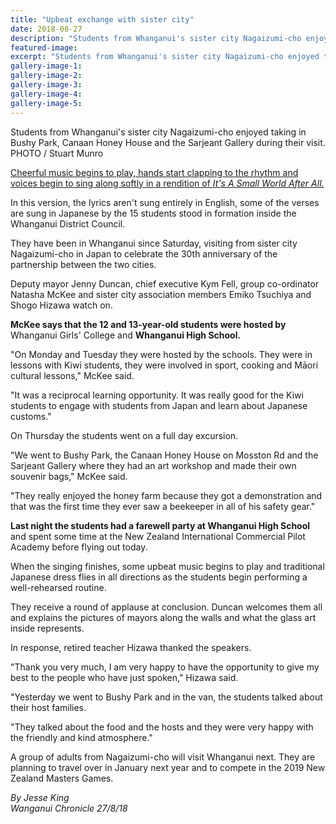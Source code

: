 ```yaml
---
title: "Upbeat exchange with sister city"
date: 2018-08-27
description: "Students from Whanganui's sister city Nagaizumi-cho enjoyed Bushy Park, Canaan Honey House & Sarjeant Gallery..."
featured-image: 
excerpt: "Students from Whanganui's sister city Nagaizumi-cho enjoyed taking in Bushy Park, Canaan Honey House & the Sarjeant Gallery during their visit."
gallery-image-1: 
gallery-image-2: 
gallery-image-3: 
gallery-image-4: 
gallery-image-5: 
---
```


<p><span>Students from Whanganui's sister city Nagaizumi-cho enjoyed taking in Bushy Park, Canaan Honey House and the Sarjeant Gallery during their visit. <br />PHOTO / Stuart Munro</span></p>
<p class="element element-paragraph"><a href="https://www.nzherald.co.nz/good-news/news/article.cfm?c_id=1503279&amp;objectid=12112032">Che<span>erful music begins to play, hands start clapping to the rhythm and voices begin to sing along softly in a rendition of&nbsp;</span><em>It's A Small World After All.</em></a></p>
<p class="element element-paragraph">In this version, the lyrics aren't sung entirely in English, some of the verses are sung in Japanese by the 15 students stood in formation inside the Whanganui District Council.</p>
<p class="element element-paragraph">They have been in Whanganui since Saturday, visiting from sister city Nagaizumi-cho in Japan to celebrate the 30th anniversary of the partnership between the two cities.</p>
<p class="element element-paragraph">Deputy mayor Jenny Duncan, chief executive Kym Fell, group co-ordinator Natasha McKee and sister city association members Emiko Tsuchiya and Shogo Hizawa watch on.</p>
<p class="element element-paragraph"><strong>McKee says that the 12 and 13-year-old students were hosted by</strong> Whanganui Girls' College and <strong>Whanganui High School.</strong></p>
<p class="element element-paragraph">"On Monday and Tuesday they were hosted by the schools. They were in lessons with Kiwi students, they were involved in sport, cooking and Māori cultural lessons," McKee said.</p>
<p class="element element-paragraph">"It was a reciprocal learning opportunity. It was really good for the Kiwi students to engage with students from Japan and learn about Japanese customs."</p>
<p class="element element-paragraph">On Thursday the students went on a full day excursion.</p>
<p class="element element-paragraph">"We went to Bushy Park, the Canaan Honey House on Mosston Rd and the Sarjeant Gallery where they had an art workshop and made their own souvenir bags," McKee said.</p>
<p class="element element-paragraph">"They really enjoyed the honey farm because they got a demonstration and that was the first time they ever saw a beekeeper in all of his safety gear."</p>
<p class="element element-paragraph"><strong>Last night the students had a farewell party at Whanganui High School</strong> and spent some time at the New Zealand International Commercial Pilot Academy before flying out today.</p>
<p class="element element-paragraph">When the singing finishes, some upbeat music begins to play and traditional Japanese dress flies in all directions as the students begin performing a well-rehearsed routine.</p>
<p class="element element-paragraph">They receive a round of applause at conclusion. Duncan welcomes them all and explains the pictures of mayors along the walls and what the glass art inside represents.</p>
<p class="element element-paragraph">In response, retired teacher Hizawa thanked the speakers.</p>
<p class="element element-paragraph">"Thank you very much, I am very happy to have the opportunity to give my best to the people who have just spoken," Hizawa said.</p>
<p class="element element-paragraph">"Yesterday we went to Bushy Park and in the van, the students talked about their host families.</p>
<p class="element element-paragraph">"They talked about the food and the hosts and they were very happy with the friendly and kind atmosphere."</p>
<p class="element element-paragraph">A group of adults from Nagaizumi-cho will visit Whanganui next. They are planning to travel over in January next year and to compete in the 2019 New Zealand Masters Games.</p>
<p><em>By Jesse King<br />Wanganui Chronicle 27/8/18</em></p>

